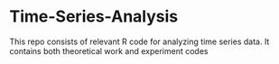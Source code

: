 # Time-Series-Analysis

This repo consists of relevant R code for analyzing time series data. It contains both theoretical work and experiment codes
